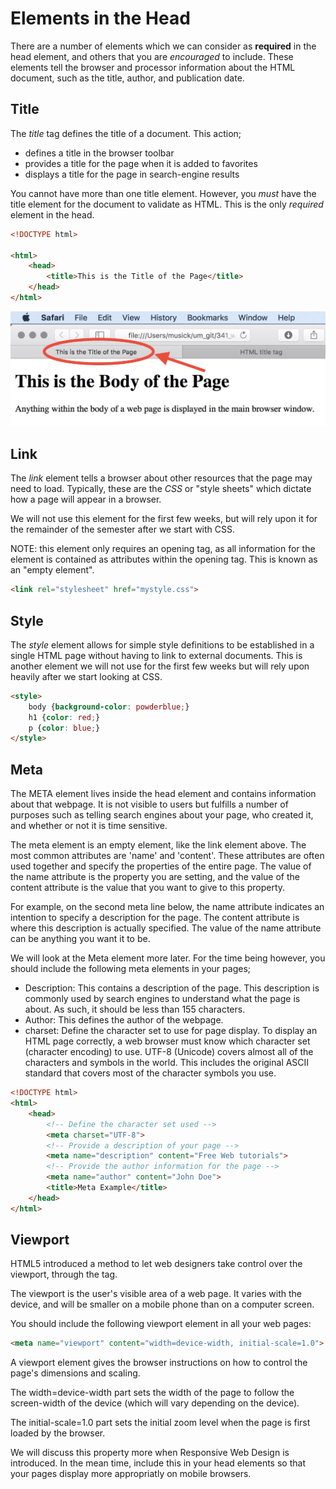 # Elements in the Head

There are a number of elements which we can consider as **required** in the head element, and others that you are _encouraged_ to include. These elements tell the browser and processor information about the HTML document, such as the title, author, and publication date.


## Title

The _title_ tag defines the title of a document. This action;
- defines a title in the browser toolbar
- provides a title for the page when it is added to favorites
- displays a title for the page in search-engine results

You cannot have more than one title element.
However, you _must_ have the title element for the document to validate as HTML. This is the only _required_ element in the head.

```html
<!DOCTYPE html>

<html>
    <head>
        <title>This is the Title of the Page</title>
    </head>
</html>
```

![Example of Title in Browser Tab](imgs/titleElement.jpg)


## Link
The _link_ element tells a browser about other resources that the page may need to load. Typically, these are the _CSS_ or "style sheets" which dictate how a page will appear in a browser.

We will not use this element for the first few weeks, but will rely upon it for the remainder of the semester after we start with CSS.

NOTE: this element only requires an opening tag, as all information for the element is contained as attributes within the opening tag. This is known as an "empty element".

```html
<link rel="stylesheet" href="mystyle.css">
```

## Style
The _style_ element allows for simple style definitions to be established in a single HTML page without having to link to external documents. This is another element we will not use for the first few weeks but will rely upon heavily after we start looking at CSS.

```html
<style>
    body {background-color: powderblue;}
    h1 {color: red;}
    p {color: blue;}
</style>
```

## Meta
The META element lives inside the head element and contains information about that webpage.
It is not visible to users but fulfills a number of purposes such as telling search engines about your page, who created it, and whether or not it is time sensitive.

The meta element is an empty element, like the link element above. The most common attributes are 'name' and 'content'. These attributes are often used together and specify the properties of the entire page. The value of the name attribute is the property you are setting, and the value of the content attribute is the value that you want to give to this property.

For example, on the second meta line below, the name attribute indicates an intention to specify a description for the page. The content attribute is where this description is actually specified.
The value of the name attribute can be anything you want it to be.

We will look at the Meta element more later. For the time being however, you should include the following meta elements in your pages;
- Description: This contains a description of the page. This description is commonly used by search engines to understand what the page is about. As such, it should be less than 155 characters.
- Author: This defines the author of the webpage.
- charset: Define the character set to use for page display. To display an HTML page correctly, a web browser must know which character set (character encoding) to use. UTF-8 (Unicode) covers almost all of the characters and symbols in the world. This includes the original ASCII standard that covers most of the character symbols you use.

```html
<!DOCTYPE html>
<html>
	<head>
		<!-- Define the character set used -->
		<meta charset="UTF-8">
		<!-- Provide a description of your page -->
		<meta name="description" content="Free Web tutorials">
		<!-- Provide the author information for the page -->
		<meta name="author" content="John Doe">
		<title>Meta Example</title>
	</head>
</html>
```

## Viewport
HTML5 introduced a method to let web designers take control over the viewport, through the <meta> tag.

The viewport is the user's visible area of a web page. It varies with the device, and will be smaller on a mobile phone than on a computer screen.

You should include the following <meta> viewport element in all your web pages:
```html
<meta name="viewport" content="width=device-width, initial-scale=1.0">
```

A <meta> viewport element gives the browser instructions on how to control the page's dimensions and scaling.

The width=device-width part sets the width of the page to follow the screen-width of the device (which will vary depending on the device).

The initial-scale=1.0 part sets the initial zoom level when the page is first loaded by the browser.

We will discuss this property more when Responsive Web Design is introduced. In the mean time, include this in your head elements so that your pages display more appropriatly on mobile browsers. 
